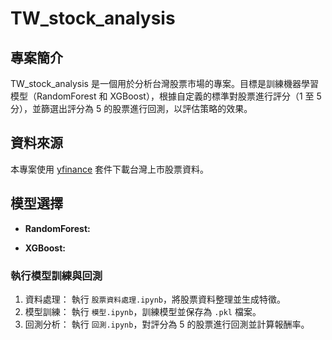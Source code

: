 # TW_stock_analysis

## 專案簡介
TW_stock_analysis 是一個用於分析台灣股票市場的專案。目標是訓練機器學習模型（RandomForest 和 XGBoost），根據自定義的標準對股票進行評分（1 至 5 分），並篩選出評分為 5 的股票進行回測，以評估策略的效果。

##  資料來源
本專案使用 [yfinance](https://github.com/ranaroussi/yfinance) 套件下載台灣上市股票資料。

##  模型選擇
- **RandomForest:**
  
- **XGBoost:**

### 執行模型訓練與回測
1. 資料處理：
   執行 `股票資料處理.ipynb`，將股票資料整理並生成特徵。
2. 模型訓練：
   執行 `模型.ipynb`，訓練模型並保存為 `.pkl` 檔案。
3. 回測分析：
   執行 `回測.ipynb`，對評分為 5 的股票進行回測並計算報酬率。





